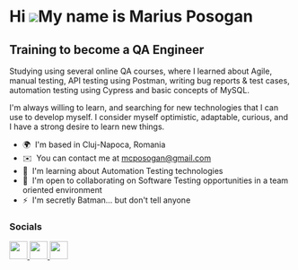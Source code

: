 Hi ![](https://user-images.githubusercontent.com/18350557/176309783-0785949b-9127-417c-8b55-ab5a4333674e.gif)My name is Marius Posogan
======================================================================================================================================

Training to become a QA Engineer
--------------------------------

Studying using several online QA courses, where I learned about Agile, manual testing, API testing using Postman, writing bug reports & test cases, automation testing using Cypress and basic concepts of MySQL. 

I'm always willing to learn, and searching for new technologies that I can use to develop myself. I consider myself optimistic, adaptable, curious, and I have a strong desire to learn new things.

* 🌍  I'm based in Cluj-Napoca, Romania
* ✉️  You can contact me at [mcposogan@gmail.com](mailto:mcposogan@gmail.com)
* 🧠  I'm learning about Automation Testing technologies
* 🤝  I'm open to collaborating on Software Testing opportunities in a team oriented environment
* ⚡  I'm secretly Batman... but don't tell anyone


### Socials

<a href="https://www.linkedin.com/in/marius-posogan" target="_blank" rel="noreferrer"> <picture> <source media="(prefers-color-scheme: dark)" srcset="https://raw.githubusercontent.com/danielcranney/readme-generator/main/public/icons/socials/linkedin-dark.svg" /> <source media="(prefers-color-scheme: light)" srcset="https://raw.githubusercontent.com/danielcranney/readme-generator/main/public/icons/socials/linkedin.svg" /> <img src="https://raw.githubusercontent.com/danielcranney/readme-generator/main/public/icons/socials/linkedin.svg" width="32" height="32" /> </picture> </a><a href="http://www.instagram.com/marius.calin.posogan/" target="_blank" rel="noreferrer"> <picture> <source media="(prefers-color-scheme: dark)" srcset="https://raw.githubusercontent.com/danielcranney/readme-generator/main/public/icons/socials/instagram-dark.svg" /> <source media="(prefers-color-scheme: light)" srcset="https://raw.githubusercontent.com/danielcranney/readme-generator/main/public/icons/socials/instagram.svg" /> <img src="https://raw.githubusercontent.com/danielcranney/readme-generator/main/public/icons/socials/instagram.svg" width="32" height="32" /> </picture> </a>  <a href="https://www.x.com/mariusposogan" target="_blank" rel="noreferrer"> <picture> <source media="(prefers-color-scheme: dark)" srcset="https://raw.githubusercontent.com/danielcranney/readme-generator/main/public/icons/socials/twitter-dark.svg" /> <source media="(prefers-color-scheme: light)" srcset="https://raw.githubusercontent.com/danielcranney/readme-generator/main/public/icons/socials/twitter.svg" /> <img src="https://raw.githubusercontent.com/danielcranney/readme-generator/main/public/icons/socials/twitter.svg" width="32" height="32" /> </picture> </a></p>
